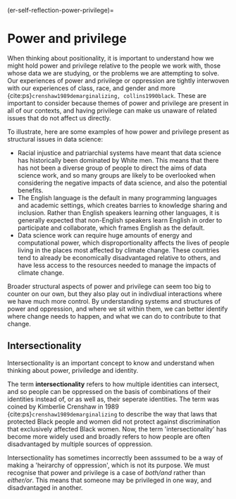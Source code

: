 (er-self-reflection-power-privilege)= 
# Power and privilege

When thinking about positionality, it is important to understand how we might hold power and privilege relative to the people we work with, those whose data we are studying, or the problems we are attempting to solve. 
Our experiences of power and privilege or oppression are tightly interwoven with our experiences of class, race, and gender and more {cite:ps}`crenshaw1989demarginalizing, collins1990black`. These are important to consider because themes of power and privilege are present in all of our contexts, and having privilege can make us unaware of related issues that do not affect us directly.

To illustrate, here are some examples of how power and privilege present as structural issues in data science:  
<!-- Welcome more examples here! -->
- Racial injustice and patriarchial systems have meant that data science has historically been dominated by White men. This means that there has not been a diverse group of people to direct the aims of data science work, and so many groups are likely to be overlooked when considering the negative impacts of data science, and also the potential benefits. 
- The English language is the default in many programming languages and academic settings, which creates barries to knowledge sharing and inclusion. Rather than English speakers learning other languages, it is generally expected that non-English speakers learn English in order to participate and collaborate, which frames English as the default. 
- Data science work can require huge amounts of energy and computational power, which disproportionality affects the lives of people living in the places most affected by climate change. These countries tend to already be economically disadvantaged relative to others, and have less access to the resources needed to manage the impacts of climate change. 

Broader structural aspects of power and privilege can seem too big to counter on our own, but they also play out in indivdiual interactions where we have much more control. 
By understanding systems and structures of power and oppression, and where we sit within them, we can better identify where change needs to happen, and what we can do to contribute to that change. 

## Intersectionality 

Intersectionality is an important concept to know and understand when thinking about power, priviledge and identity. 

The term **intersectionality** refers to how multiple identities can intersect, and so people can be oppressed on the basis of combinations of their identities instead of, or as well as, their seperate identities. The term was coined by Kimberlie Crenshaw in 1989 {cite:ps}`crenshaw1989demarginalizing` to describe the way that laws that protected Black people and women did not protect against discrimination that exclusively affected Black women. 
Now, the term 'intersectionality' has become more widely used and broadly refers to how people are often disadvantaged by multiple sources of oppression. 

Intersectionality has sometimes incorrectly been asssumed to be a way of making a 'heirarchy of oppression', which is not its purpose. We must recognise that power and privilege is a case of _both/and_ rather than _either/or_. 
This means that someone may be privileged in one way, and disadvantaged in another.